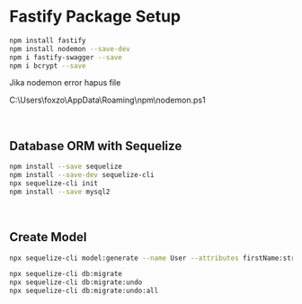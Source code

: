 # Fastify Package Setup

```sh
npm install fastify
npm install nodemon --save-dev
npm i fastify-swagger --save
npm i bcrypt --save
```

<p>Jika nodemon error hapus file</p>

<p>C:\Users\foxzo\AppData\Roaming\npm\nodemon.ps1</p>

<br/>

## Database ORM with Sequelize

```sh
npm install --save sequelize
npm install --save-dev sequelize-cli
npx sequelize-cli init
npm install --save mysql2
```

<br/>

## Create Model

```sh
npx sequelize-cli model:generate --name User --attributes firstName:string,lastName:string,email:string

npx sequelize-cli db:migrate
npx sequelize-cli db:migrate:undo
npx sequelize-cli db:migrate:undo:all
```
